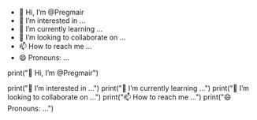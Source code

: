 - 👋 Hi, I’m @Pregmair
- 👀 I’m interested in ...
- 🌱 I’m currently learning ...
- 💞️ I’m looking to collaborate on ...
- 📫 How to reach me ...
- 😄 Pronouns: ...
  

<!---
Pregmair/Pregmair is a ✨ special ✨ repository because its `README.md` (this file) appears on your GitHub profile.
You can click the Preview link to take a look at your changes.
--->print("👋 Hi, I’m @Pregmair")
print("👀 I’m interested in ...")
print("🌱 I’m currently learning ...")
print("💞️ I’m looking to collaborate on ...")
print("📫 How to reach me ...")
print("😄 Pronouns: ...")


